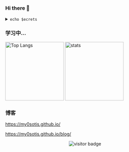 ### Hi there 👋

<details>
  <summary>
    <code>echo $ecrets</code>
  </summary>

  <br />

  ```
  I am a graduate student of Zhejiang University in computer science.
  ```
</details>

### 学习中...

<img src="https://github-readme-stats.vercel.app/api/top-langs/?username=my0sotis&layout=compact&langs_count=8&role=OWNER,COLLABORATOR" alt="Top Langs" height="185px"/> <img src="https://github-readme-stats.vercel.app/api?username=my0sotis&count_private=true&show_icons=true&include_all_commits=true&role=OWNER,ORGANIZATION_MEMBER,COLLABORATOR" alt="stats" height="185px">



### 博客

https://my0sotis.github.io/

https://my0sotis.github.io/blog/

<!-- 访客 -->
<p align="center">
  <img src="https://visitor-badge.glitch.me/badge?page_id=my0sotis.my0sotis" alt="visitor badge"/>
</p>


